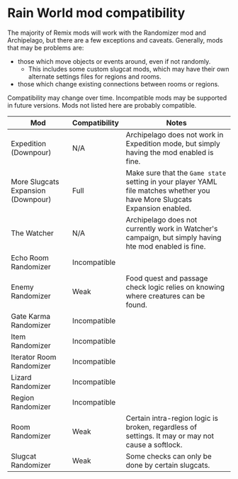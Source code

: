 # Rain World mod compatibility

The majority of Remix mods will work with the Randomizer mod and Archipelago,
but there are a few exceptions and caveats.
Generally, mods that may be problems are:
- those which move objects or events around, even if not randomly.
  - This includes some custom slugcat mods, which may have their own alternate settings files for regions and rooms.
- those which change existing connections between rooms or regions.

Compatibility may change over time.
Incompatible mods may be supported in future versions.
Mods not listed here are probably compatible.

| Mod                                | Compatibility | Notes                                                                                                                      |
|------------------------------------|---------------|----------------------------------------------------------------------------------------------------------------------------|
| Expedition (Downpour)              | N/A           | Archipelago does not work in Expedition mode, but simply having the mod enabled is fine.                                   |
| More Slugcats Expansion (Downpour) | Full          | Make sure that the `Game state` setting in your player YAML file matches whether you have More Slugcats Expansion enabled. |
| The Watcher                        | N/A           | Archipelago does not currently work in Watcher's campaign, but simply having hte mod enabled is fine.                      |
| Echo Room Randomizer               | Incompatible  |                                                                                                                            |
| Enemy Randomizer                   | Weak          | Food quest and passage check logic relies on knowing where creatures can be found.                                         |
| Gate Karma Randomizer              | Incompatible  |                                                                                                                            |
| Item Randomizer                    | Incompatible  |                                                                                                                            |
| Iterator Room Randomizer           | Incompatible  |                                                                                                                            |
| Lizard Randomizer                  | Incompatible  |                                                                                                                            |
| Region Randomizer                  | Incompatible  |                                                                                                                            |
| Room Randomizer                    | Weak          | Certain intra-region logic is broken, regardless of settings.  It may or may not cause a softlock.                         |
| Slugcat Randomizer                 | Weak          | Some checks can only be done by certain slugcats.                                                                          |

